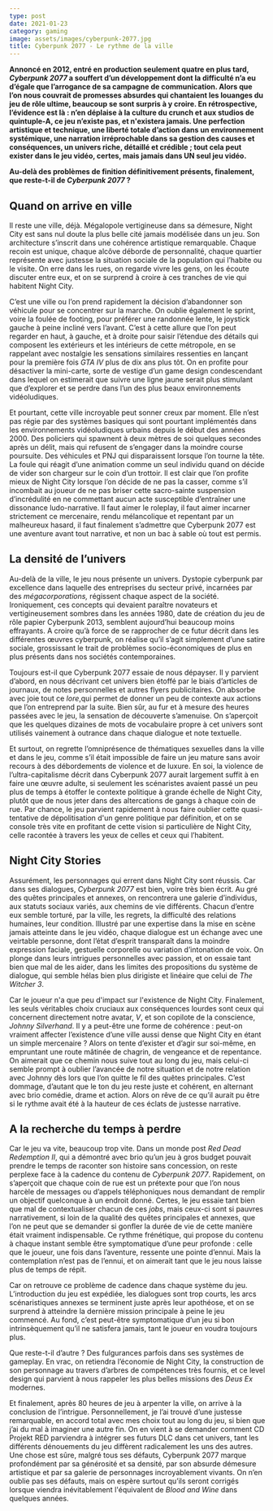 ```yaml
---
type: post
date: 2021-01-23
category: gaming
image: assets/images/cyberpunk-2077.jpg
title: Cyberpunk 2077 - Le rythme de la ville
---
```

**Annoncé en 2012, entré en production seulement quatre en plus tard, *Cyberpunk 2077* a souffert d’un développement dont la difficulté n’a eu d’égale que l’arrogance de sa campagne de communication. Alors que l’on nous couvrait de promesses absurdes qui chantaient les louanges du jeu de rôle ultime, beaucoup se sont surpris à y croire. En rétrospective, l’évidence est là : n’en déplaise à la culture du crunch et aux studios de quintuple-A, ce jeu n’existe pas, et n'existera jamais. Une perfection artistique et technique, une liberté totale d’action dans un environnement systémique, une narration irréprochable dans sa gestion des causes et conséquences, un univers riche, détaillé et crédible ; tout cela peut exister dans le jeu vidéo, certes, mais jamais dans UN seul jeu vidéo.**

**Au-delà des problèmes de finition définitivement présents, finalement, que reste-t-il de *Cyberpunk 2077* ?**

## Quand on arrive en ville

Il reste une ville, déjà. Mégalopole vertigineuse dans sa démesure, Night City est sans nul doute la plus belle cité jamais modélisée dans un jeu. Son architecture s’inscrit dans une cohérence artistique remarquable. Chaque recoin est unique, chaque alcôve déborde de personnalité, chaque quartier représente avec justesse la situation sociale de la population qui l’habite ou le visite. On erre dans les rues, on regarde vivre les gens, on les écoute discuter entre eux, et on se surprend à croire à ces tranches de vie qui habitent Night City. 

C’est une ville ou l’on prend rapidement la décision d’abandonner son véhicule pour se concentrer sur la marche. On oublie également le sprint, voire la foulée de footing, pour préférer une randonnée lente, le joystick gauche à peine incliné vers l’avant. C’est à cette allure que l’on peut regarder en haut, à gauche, et à droite pour saisir l’étendue des détails qui composent les extérieurs et les intérieurs de cette métropole, en se rappelant avec nostalgie les sensations similaires ressenties en lançant pour la première fois *GTA IV* plus de dix ans plus tôt. On en profite pour désactiver la mini-carte, sorte de vestige d’un game design condescendant dans lequel on estimerait que suivre une ligne jaune serait plus stimulant que d’explorer et se perdre dans l’un des plus beaux environnements vidéoludiques.


Et pourtant, cette ville incroyable peut sonner creux par moment. Elle n’est pas régie par des systèmes basiques qui sont pourtant implémentés dans les environnements vidéoludiques urbains depuis le début des années 2000. Des policiers qui spawnent à deux mètres de soi quelques secondes après un délit, mais qui refusent de s’engager dans la moindre course poursuite. Des véhicules et PNJ qui disparaissent lorsque l’on tourne la tête. La foule qui réagit d’une animation comme un seul individu quand on décide de vider son chargeur sur le coin d’un trottoir. Il est clair que l’on profite mieux de Night City lorsque l’on décide de ne pas la casser, comme s’il incombait au joueur de ne pas briser cette sacro-sainte suspension d’incrédulité en ne commettant aucun acte susceptible d’entraîner une dissonance ludo-narrative. Il faut aimer le roleplay, il faut aimer incarner strictement ce mercenaire, rendu mélancolique et repentant par un malheureux hasard, il faut finalement s’admettre que Cyberpunk 2077 est une aventure avant tout narrative, et non un bac à sable où tout est permis.



## La densité de l’univers


Au-delà de la ville, le jeu nous présente un univers. Dystopie cyberpunk par excellence dans laquelle des entreprises du secteur privé, incarnées par des *mégacorporations,* régissent chaque aspect de la société. Ironiquement, ces concepts qui devaient paraître novateurs et vertigineusement sombres dans les années 1980, date de création du jeu de rôle papier Cyberpunk 2013, semblent aujourd’hui beaucoup moins effrayants. A croire qu’à force de se rapprocher de ce futur décrit dans les différentes œuvres cyberpunk, on réalise qu’il s’agit simplement d’une satire sociale, grossissant le trait de problèmes socio-économiques de plus en plus présents dans nos sociétés contemporaines. 


Toujours est-il que Cyberpunk 2077 essaie de nous dépayser. Il y parvient d’abord, en nous décrivant cet univers bien étoffé par le biais d’articles de journaux, de notes personnelles et autres flyers publicitaires. On absorbe avec joie tout ce *lore*,qui permet de donner un peu de contexte aux actions que l’on entreprend par la suite. Bien sûr, au fur et à mesure des heures passées avec le jeu, la sensation de découverte s’amenuise. On s’aperçoit que les quelques dizaines de mots de vocabulaire propre à cet univers sont utilisés vainement à outrance dans chaque dialogue et note textuelle. 

Et surtout, on regrette l’omniprésence de thématiques sexuelles dans la ville et dans le jeu, comme s’il était impossible de faire un jeu mature sans avoir recours à des débordements de violence et de luxure. En soi, la violence de l’ultra-capitalisme décrit dans Cyberpunk 2077 aurait largement suffit à en faire une œuvre adulte, si seulement les scénaristes avaient passé un peu plus de temps à étoffer le contexte politique à grande échelle de Night City, plutôt que de nous jeter dans des altercations de gangs à chaque coin de rue. Par chance, le jeu parvient rapidement à nous faire oublier cette quasi-tentative de dépolitisation d'un genre politique par définition, et on se console très vite en profitant de cette vision si particulière de Night City, celle racontée à travers les yeux de celles et ceux qui l’habitent.



## Night City Stories


Assurément, les personnages qui errent dans Night City sont réussis. Car dans ses dialogues, *Cyberpunk 2077* est bien, voire très bien écrit. Au gré des quêtes principales et annexes, on rencontrera une galerie d’individus, aux statuts sociaux variés, aux chemins de vie différents. Chacun d’entre eux semble torturé, par la ville, les regrets, la difficulté des relations humaines, leur condition. Illustré par une expertise dans la mise en scène jamais atteinte dans le jeu vidéo, chaque dialogue est un échange avec une veirtable personne, dont l’état d’esprit transparaît dans la moindre expression faciale, gestuelle corporelle ou variation d’intonation de voix. On plonge dans leurs intrigues personnelles avec passion, et on essaie tant bien que mal de les aider, dans les limites des propositions du système de dialogue, qui semble hélas bien plus dirigiste et linéaire que celui de *The Witcher 3*.


Car le joueur n'a que peu d'impact sur l'existence de Night City. Finalement, les seuls véritables choix cruciaux aux conséquences lourdes sont ceux qui concernent directement notre avatar, *V*, et son copilote de la conscience, *Johnny Silverhand*. Il y a peut-être une forme de cohérence : peut-on vraiment affecter l’existence d’une ville aussi dense que Night City en étant un simple mercenaire ? Alors on tente d’exister et d’agir sur soi-même, en empruntant une route mâtinée de chagrin, de vengeance et de repentance. On aimerait que ce chemin nous suive tout au long du jeu, mais celui-ci semble prompt à oublier l’avancée de notre situation et de notre relation avec Johnny dès lors que l’on quitte le fil des quêtes principales. C’est dommage, d’autant que le ton du jeu reste juste et cohérent, en alternant avec brio comédie, drame et action. Alors on rêve de ce qu’il aurait pu être si le rythme avait été à la hauteur de ces éclats de justesse narrative.



## A la recherche du temps à perdre


Car le jeu va vite, beaucoup trop vite. Dans un monde post *Red Dead Redemption II*, qui a démontré avec brio qu’un jeu à gros budget pouvait prendre le temps de raconter son histoire sans concession, on reste perplexe face à la cadence du contenu de *Cyberpunk 2077*. Rapidement, on s’aperçoit que chaque coin de rue est un prétexte pour que l’on nous harcèle de messages ou d’appels téléphoniques nous demandant de remplir un objectif quelconque à un endroit donné. Certes, le jeu essaie tant bien que mal de contextualiser chacun de ces *jobs*, mais ceux-ci sont si pauvres narrativement, si loin de la qualité des quêtes principales et annexes, que l’on ne peut que se demander si gonfler la durée de vie de cette manière était vraiment indispensable. Ce rythme frénétique, qui propose du contenu à chaque instant semble être symptomatique d’une peur profonde : celle que le joueur, une fois dans l’aventure, ressente une pointe d’ennui. Mais la contemplation n’est pas de l’ennui, et on aimerait tant que le jeu nous laisse plus de temps de répit. 

Car on retrouve ce problème de cadence dans chaque système du jeu. L’introduction du jeu est expédiée, les dialogues sont trop courts, les arcs scénaristiques annexes se terminent juste après leur apothéose, et on se surprend à atteindre la dernière mission principale à peine le jeu commencé. Au fond, c’est peut-être symptomatique d’un jeu si bon intrinsèquement qu’il ne satisfera jamais, tant le joueur en voudra toujours plus.

Que reste-t-il d’autre ? Des fulgurances parfois dans ses systèmes de gameplay. En vrac, on retiendra l’économie de Night City, la construction de son personnage au travers d’arbres de compétences très fournis, et ce level design qui parvient à nous rappeler les plus belles missions des *Deus Ex* modernes.

Et finalement, après 80 heures de jeu à arpenter la ville, on arrive à la conclusion de l’intrigue. Personnellement, je l’ai trouvé d’une justesse remarquable, en accord total avec mes choix tout au long du jeu, si bien que j’ai du mal à imaginer une autre fin. On en vient à se demander comment CD Projekt RED parviendra à intégrer ses futurs DLC dans cet univers, tant les différents dénouements du jeu diffèrent radicalement les uns des autres. Une chose est sûre, malgré tous ses défauts, Cyberpunk 2077 marque profondément par sa générosité et sa densité, par son absurde démesure artistique et par sa galerie de personnages incroyablement vivants. On n’en oublie pas ses défauts, mais on espère surtout qu’ils seront corrigés lorsque viendra inévitablement l'équivalent de *Blood and Wine* dans quelques années.